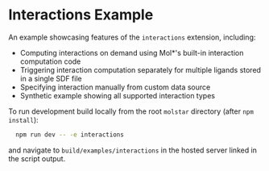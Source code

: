 # Interactions Example

An example showcasing features of the `interactions` extension, including:

- Computing interactions on demand using Mol*'s built-in interaction computation code
- Triggering interaction computation separately for multiple ligands stored in a single SDF file
- Specifying interaction manually from custom data source
- Synthetic example showing all supported interaction types

To run development build locally from the root `molstar` directory (after `npm install`):

```bash
  npm run dev -- -e interactions
```

and navigate to `build/examples/interactions` in the hosted server linked in the script output.